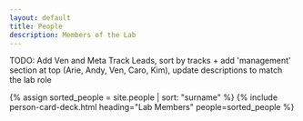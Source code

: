 ```yaml
---
layout: default
title: People
description: Members of the Lab
---
```


TODO: Add Ven and Meta Track Leads, sort by tracks + add 'management' section at top (Arie, Andy, Ven, Caro, Kim), update descriptions to match the lab role 

{% assign sorted_people = site.people | sort: "surname" %}
{% include person-card-deck.html heading="Lab Members" people=sorted_people %}

<!-- {% assign faculty = sorted_people | where: "role", "Faculty" %}
{% include person-card-deck.html heading="Faculty" people=faculty %}

{% assign part_time_faculty = sorted_people | where: "role", "Part Time Faculty" %}
{% include person-card-deck.html heading="Part Time Faculty" people=part_time_faculty %}

{% assign postdocs = sorted_people | where: "role", "Postdoc" %}
{% include person-card-deck.html heading="Postdocs" people=postdocs %}

{% assign phd_students = sorted_people | where: "role", "PhD Student" %}
{% include person-card-deck.html heading="PhD Students" people=phd_students %}

{% assign scientific_programmers = sorted_people | where: "role", "Scientific Programmer" %}
{% include person-card-deck.html heading="Scientific Programmers" people=scientific_programmers %}

{% assign guests = sorted_people | where: "role", "Guest" %}
{% include person-card-deck.html heading="Guests" people=guests %}

{% assign support = sorted_people | where: "role", "Support" %}
{% include person-card-deck.html heading="Support" people=support %} -->
